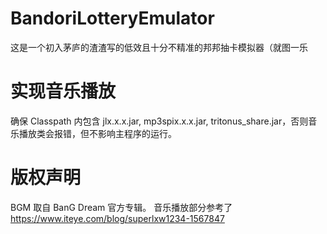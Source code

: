 # BandoriLotteryEmulator
这是一个初入茅庐的渣渣写的低效且十分不精准的邦邦抽卡模拟器（就图一乐
# 实现音乐播放
确保 Classpath 内包含 jlx.x.x.jar, mp3spix.x.x.jar, tritonus_share.jar，否则音乐播放类会报错，但不影响主程序的运行。
# 版权声明
BGM 取自 BanG Dream 官方专辑。
音乐播放部分参考了 https://www.iteye.com/blog/superlxw1234-1567847

